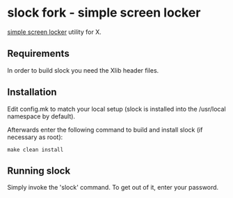 # slock fork - simple screen locker

[simple screen locker](https://tools.suckless.org/slock) utility for X.


## Requirements

In order to build slock you need the Xlib header files.


## Installation

Edit config.mk to match your local setup (slock is installed into
the /usr/local namespace by default).

Afterwards enter the following command to build and install slock
(if necessary as root):

	make clean install


## Running slock

Simply invoke the 'slock' command. To get out of it, enter your password.
